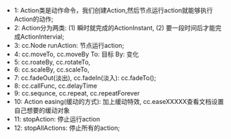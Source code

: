 * 1: Action类是动作命令，我们创建Action,然后节点运行action就能够执行Action的动作;
* 2: Action分为两类: (1) 瞬时就完成的ActionInstant, (2) 要一段时间后才能完成ActionIntervial;
* 3: cc.Node runAction: 节点运行action;
* 4: cc.moveTo, cc.moveBy  To: 目标 By: 变化
* 5: cc.roateBy, cc.rotateTo,
* 6: cc.scaleBy, cc.scaleTo,
* 7: cc.fadeOut(淡出), cc.fadeIn(淡入):  cc.fadeTo();
* 8: cc.callFunc, cc.delayTime
* 9: cc.sequnce, cc.repeat, cc.repeatForever 
* 10: Action easing(缓动的方式):  加上缓动特效, cc.easeXXXXX查看文档设置自己想要的缓动对象
* 11: stopAction: 停止运行action
* 12: stopAllActions: 停止所有的action;
